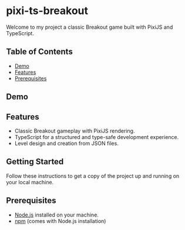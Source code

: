 # pixi-ts-breakout
Welcome to my project a classic Breakout game built with PixiJS and TypeScript.

## Table of Contents
- [Demo](#demo)
- [Features](#features)
- [Prerequisites](#prerequisites)

## Demo

## Features
- Classic Breakout gameplay with PixiJS rendering.
- TypeScript for a structured and type-safe development experience.
- Level design and creation from JSON files.

## Getting Started
Follow these instructions to get a copy of the project up and running on your local machine.

## Prerequisites
- [Node.js](https://nodejs.org/) installed on your machine.
- [npm](https://www.npmjs.com/) (comes with Node.js installation)

